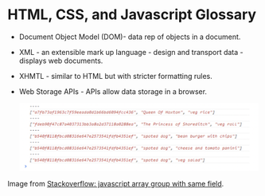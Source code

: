 # HTML, CSS, and Javascript Glossary

* Document Object Model (DOM)- data rep of objects in a document.

* XML - an extensible mark up language - design and transport data - displays web documents.

* XHMTL - similar to HTML but with stricter formatting rules.

* Web Storage APIs - APIs allow data storage in a browser.

  ![array](/assets/array.png)

Image from [Stackoverflow: javascript array group with same field](https://stackoverflow.com/questions/20127315/javascript-array-group-with-same-field).
